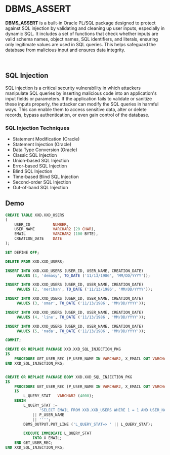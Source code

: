 # DBMS_ASSERT

**DBMS_ASSERT** is a built-in Oracle PL/SQL package designed to protect against SQL injection by validating and cleaning up user inputs, especially in dynamic SQL. It includes a set of functions that check whether inputs are valid schema names, object names, SQL identifiers, and literals, ensuring only legitimate values are used in SQL queries. This helps safeguard the database from malicious input and ensures data integrity.

<br>

## SQL Injection
SQL injection is a critical security vulnerability in which attackers manipulate SQL queries by inserting malicious code into an application's input fields or parameters. If the application fails to validate or sanitize these inputs properly, the attacker can modify the SQL queries in harmful ways. This can enable them to access sensitive data, alter or delete records, bypass authentication, or even gain control of the database.

### SQL Injection Techniques
- Statement Modification (Oracle)
- Statement Injection (Oracle)
- Data Type Conversion (Oracle)
- Classic SQL Injection
- Union-based SQL Injection
- Error-based SQL Injection
- Blind SQL Injection
- Time-based Blind SQL Injection
- Second-order SQL Injection
- Out-of-band SQL Injection

<be>

 ## Demo

```sql
CREATE TABLE XXD.XXD_USERS
(
    USER_ID          NUMBER,
    USER_NAME        VARCHAR2 (20 CHAR),
    EMAIL            VARCHAR2 (100 BYTE),
    CREATION_DATE    DATE
);
```

```sql
SET DEFINE OFF;

DELETE FROM XXD.XXD_USERS;

INSERT INTO XXD.XXD_USERS (USER_ID, USER_NAME, CREATION_DATE)
     VALUES (1, 'demasy', TO_DATE ('11/13/1986', 'MM/DD/YYYY'));

INSERT INTO XXD.XXD_USERS (USER_ID, USER_NAME, CREATION_DATE)
     VALUES (2, 'merihan', TO_DATE ('11/13/1986', 'MM/DD/YYYY'));

INSERT INTO XXD.XXD_USERS (USER_ID, USER_NAME, CREATION_DATE)
     VALUES (3, 'omar', TO_DATE ('11/13/1986', 'MM/DD/YYYY'));

INSERT INTO XXD.XXD_USERS (USER_ID, USER_NAME, CREATION_DATE)
     VALUES (4, 'line', TO_DATE ('11/13/1986', 'MM/DD/YYYY'));

INSERT INTO XXD.XXD_USERS (USER_ID, USER_NAME, CREATION_DATE)
     VALUES (5, 'nada', TO_DATE ('11/13/1986', 'MM/DD/YYYY'));

COMMIT;
```

```sql
CREATE OR REPLACE PACKAGE XXD.XXD_SQL_INJECTION_PKG
IS
    PROCEDURE GET_USER_REC (P_USER_NAME IN VARCHAR2, X_EMAIL OUT VARCHAR2);
END XXD_SQL_INJECTION_PKG;


CREATE OR REPLACE PACKAGE BODY XXD.XXD_SQL_INJECTION_PKG
IS
    PROCEDURE GET_USER_REC (P_USER_NAME IN VARCHAR2, X_EMAIL OUT VARCHAR2)
    IS
        L_QUERY_STAT   VARCHAR2 (4000);
    BEGIN
        L_QUERY_STAT :=
               'SELECT EMAIL FROM XXD.XXD_USERS WHERE 1 = 1 AND USER_NAME ='''
            || P_USER_NAME
            || '''';
        DBMS_OUTPUT.PUT_LINE ('L_QUERY_STAT=> ' || L_QUERY_STAT);

        EXECUTE IMMEDIATE L_QUERY_STAT
            INTO X_EMAIL;
    END GET_USER_REC;
END XXD_SQL_INJECTION_PKG;
```

